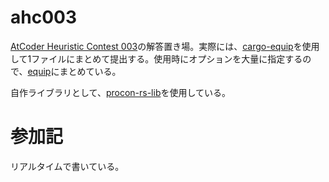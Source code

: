 # ahc003

[AtCoder Heuristic Contest 003](https://atcoder.jp/contests/ahc003)の解答置き場。実際には、[cargo-equip](https://github.com/qryxip/cargo-equip)を使用して1ファイルにまとめて提出する。使用時にオプションを大量に指定するので、[equip](equip)にまとめている。

自作ライブラリとして、[procon-rs-lib](https://github.com/cunitac/procon-rs-lib)を使用している。

# 参加記

リアルタイムで書いている。

